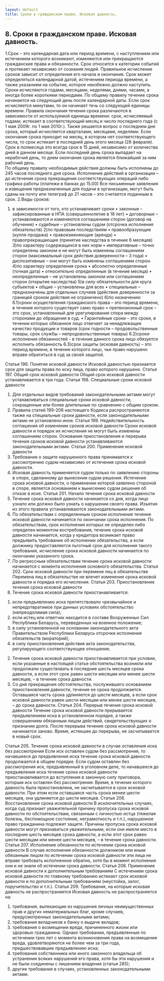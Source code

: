 ```yaml
---
layout: default
title: Сроки в гражданском праве. Исковая давность.
---
```


## 8. Сроки в гражданском праве. Исковая давность.

1.Срок – это календарная дата или период времени, с наступлением или истечением которого возникают, изменяются или прекращаются гражданские права и обязанности.
Срок относится к категории событий и протекает независимо от сознания людей. Правильное исчисление сроков зависит от определения его начала и окончания. Срок может определяться календарной датой, истечением периода времени, а также указанием на событие, которое неизбежно должно наступить.
Сроки исчисляются годами, месяцами, неделями, днями, часами, а иногда более короткими периодами.
По общему правилу течение срока начинается на следующий день после календарной даты.
Если срок исчисляется минутами, то он начинает течь со следующей единицы времени.
Правила окончания течения срока различаются в зависимости от используемой единицы времени: срок, исчисляемый годами, истекает в соответствующий месяц и число последнего года (с 1 мая 2009г. по 1 мая 2010г.). Также решается вопрос о последнем дне срока, который исчисляется кварталами, месяцами, неделями.
Если окончание срока приходит на месяц, в котором нет соответствующего числа, то срок истекает в последний день этого месяца (28 февраля). Срок в полмесяца это всегда срок в 15 дней, независимо от количества дней в данном месяце. Если последний день срока выпадает на нерабочий день, то днем окончания срока является ближайший за ним рабочий день.  
По общему правилу необходимые действия должны быть исполнены до 245 часов последнего дня срока. Исполнение действий в организации – до истечения срока прекращения соответствующих операций либо графика работы (платежи в банках до 15.00) Все письменные заявления и извещения предназначенные для подачи в организации, могут быть сданы на почту или телеграф до 21 часов – это считается поданным в срок.
2.Виды сроков:
1) в зависимости от того, кто устанавливает сроки
• законные – зафиксированные в НПА (совершеннолетие в 18 лет)
• договорные – устанавливаются и изменяются соглашением сторон (договор на обучение)
• судебные – установлены судом (отсрочка исполнения обязательств)
2)по правовым последствиям
• правообразующие (купля-продажа)
• правоизменяющие (аренда)
• правопрекращающие (принятие наследства в течение 6 месяцев)
3)по характеру содержащихся в них норм
• императивные – точно определены законом и не могут быть изменены соглашением сторон (максимальный срок действия доверенности – 3 года)
• диспозитивные – они могут быть изменены соглашением сторон.
4)по характеру определения срока
• абсолютно определенные (точная дата)
• относительно определенные (в течение месяца)
• неопределенные – не установлены законом или соглашением сторон (открытие наследства)
5)в силу обязательности для круга субъектов
• общие – установлены для всех
• специальные – предназначены для отдельных случаев (действие доверенности за границей сроком действия не ограничено)
6)по назначению
6.1)сроки осуществления гражданского права – это период времени, в течение которого существует само право
• претензионный срок – это срок, установленный для урегулирования спора между сторонами до обращения в суд.
• Гарантийные сроки – это сроки, в течении которых обязанное лицо отвечает за ненадлежащее качество продукции и товаров (срок годности – продовольственные товары, срок службы – непродовольственные товары)
6.2)сроки исполнения обязанностей - в течение данного срока лицо обязуется исполнить обязанность
6.3)срок защиты (исковая давность) – это период времени, в течение которого лицо, чье право нарушено вправе обратиться в суд за своей защитой.



Статья 196. Понятие исковой давности
 Исковой давностью признается срок для защиты права по иску лица, право которого нарушено.
 Статья 197. Общий срок исковой давности
 Общий срок исковой давности устанавливается в три года.
 Статья 198. Специальные сроки исковой давности
 1. Для отдельных видов требований законодательными актами могут устанавливаться специальные сроки исковой давности, сокращенные или более длительные по сравнению с общим сроком.
2. Правила статей 199-208 настоящего Кодекса распространяются также на специальные сроки давности, если законодательными актами не установлено иное.
Статья 199. Недействительность соглашения об изменении сроков исковой давности
 Сроки исковой давности и порядок их исчисления не могут быть изменены соглашением сторон.
 Основания приостановления и перерыва течения сроков исковой давности устанавливаются законодательными актами.
 Статья 200. Применение исковой давности
 1. Требование о защите нарушенного права принимается к рассмотрению судом независимо от истечения срока исковой давности.
 2. Исковая давность применяется судом только по заявлению стороны в споре, сделанному до вынесения судом решения.
 Истечение срока исковой давности, о применении которой заявлено стороной в споре, является основанием к вынесению судом решения об отказе в иске.
Статья 201. Начало течения срока исковой давности
 1. Течение срока исковой давности начинается со дня, когда лицо узнало или должно было узнать о нарушении своего права. Изъятия из этого правила устанавливаются законодательными актами.
2. По обязательствам с определенным сроком исполнения течение исковой давности начинается по окончании срока исполнения.
 По обязательствам, срок исполнения которых не определен либо определен моментом востребования, течение срока исковой давности начинается, когда у кредитора возникает право предъявить требование об исполнении обязательства, а если должнику предоставляется льготный срок для исполнения такого требования, исчисление срока исковой давности начинается по окончании указанного срока.
3. По регрессным обязательствам течение срока исковой давности начинается с момента исполнения основного обязательства.
 Статья 202. Срок исковой давности при перемене лиц в обязательстве
 Перемена лиц в обязательстве не влечет изменения срока исковой давности и порядка его исчисления.
 Статья 203. Приостановление течения срока исковой давности
 1. Течение срока исковой давности приостанавливается:
 1) если предъявлению иска препятствовало чрезвычайное и непредотвратимое при данных условиях обстоятельство (непреодолимая сила);
2) если истец или ответчик находится в составе Вооруженных Сил Республики Беларусь, переведенных на военное положение;
 3) в силу установленной на основании законодательного акта Правительством Республики Беларусь отсрочки исполнения обязательств (мораторий);
4) в силу приостановления действия акта законодательства, регулирующего соответствующее отношение.
 2. Течение срока исковой давности приостанавливается при условии, если указанные в настоящей статье обстоятельства возникли или продолжали существовать в последние шесть месяцев срока давности, а если этот срок равен шести месяцам или менее шести месяцев, – в течение срока давности.
3. Со дня прекращения обстоятельства, послужившего основанием приостановления давности, течение ее срока продолжается. Оставшаяся часть срока удлиняется до шести месяцев, а если срок исковой давности равен шести месяцам или менее шести месяцев, – до срока давности.
Статья 204. Перерыв течения срока исковой давности
 Течение срока исковой давности прерывается предъявлением иска в установленном порядке, а также совершением обязанным лицом действий, свидетельствующих о признании долга.
После перерыва течение срока исковой давности начинается заново. Время, истекшее до перерыва, не засчитывается в новый срок.

 Статья 205. Течение срока исковой давности в случае оставления иска без рассмотрения
 Если иск оставлен судом без рассмотрения, то начавшееся до предъявления иска течение срока исковой давности продолжается в общем порядке.
Если судом оставлен без рассмотрения иск, предъявленный в уголовном деле, то начавшееся до предъявления иска течение срока исковой давности приостанавливается до вступления в законную силу приговора, которым иск оставлен без рассмотрения. Время, в течение которого давность была приостановлена, не засчитывается в срок исковой давности. При этом если оставшаяся часть срока менее шести месяцев, она удлиняется до шести месяцев.
Статья 206. Восстановление срока исковой давности
 В исключительных случаях, когда суд признает уважительной причину пропуска срока исковой давности по обстоятельствам, связанным с личностью истца (тяжелая болезнь, беспомощное состояние, неграмотность и т.п.), нарушенное право гражданина подлежит защите. Причины пропуска срока исковой давности могут признаваться уважительными, если они имели место в последние шесть месяцев срока давности, а если этот срок равен шести месяцам или менее шести месяцев, – в течение срока давности.
Статья 207. Исполнение обязанности по истечении срока исковой давности
 В случае исполнения обязанности должником или иным обязанным лицом по истечении срока исковой давности эти лица не вправе требовать исполненное обратно, хотя бы в момент исполнения они и не знали об истечении срока давности.
Статья 208. Применение исковой давности к дополнительным требованиям
 С истечением срока исковой давности по главному требованию истекает срок исковой давности и по дополнительным требованиям (неустойка, залог, поручительство и т.п.).
Статья 209. Требования, на которые исковая давность не распространяется
 Исковая давность не распространяется на:
 1) требования, вытекающие из нарушения личных неимущественных прав и других нематериальных благ, кроме случаев, предусмотренных законодательными актами;
2) требования вкладчиков к банку о выдаче вкладов;
 3) требования о возмещении вреда, причиненного жизни или здоровью гражданина. Однако требования, предъявленные по истечении трех лет с момента возникновения права на возмещение вреда, удовлетворяются не более чем за три года, предшествовавшие предъявлению иска;
4) требования собственника или иного законного владельца об устранении всяких нарушений его права, хотя бы эти нарушения и не были соединены с лишением владения (статья 285);
5) другие требования в случаях, установленных законодательными актами.
